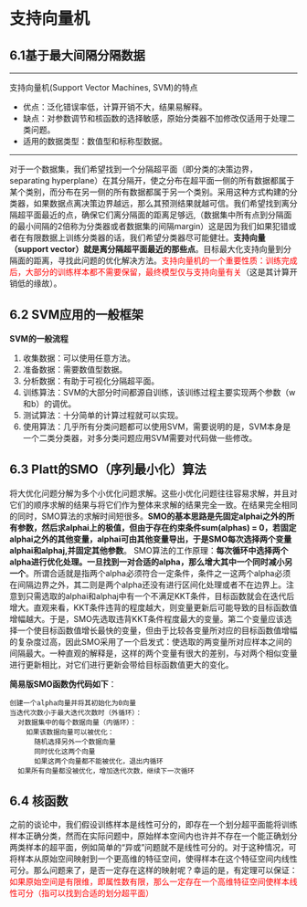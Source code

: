 # 支持向量机
## 6.1基于最大间隔分隔数据
---
支持向量机(Support Vector Machines, SVM)的特点
* 优点：泛化错误率低，计算开销不大，结果易解释。
* 缺点：对参数调节和核函数的选择敏感，原始分类器不加修改仅适用于处理二类问题。
* 适用的数据类型：数值型和标称型数据。
---
<p1>对于一个数据集，我们希望找到一个分隔超平面（即分类的决策边界，separating hyperplane）在其分隔开，使之分布在超平面一侧的所有数据都属于某个类别，而分布在另一侧的所有数据都属于另一个类别。采用这种方式构建的分类器，如果数据点离决策边界越远，那么其预测结果就越可信。我们希望找到离分隔超平面最近的点，确保它们离分隔面的距离足够远,（数据集中所有点到分隔面的最小间隔的2倍称为分类器或者数据集的间隔margin）这是因为我们如果犯错或者在有限数据上训练分类器的话，我们希望分类器尽可能健壮。**支持向量（support vector）就是离分隔超平面最近的那些点**。目标最大化支持向量到分隔面的距离，寻找此问题的优化解决方法。<font color = #FF0000>支持向量机的一个重要性质：训练完成后，大部分的训练样本都不需要保留，最终模型仅与支持向量有关</font>（这是其计算开销低的缘故）。</p1>

## 6.2 SVM应用的一般框架
**SVM的一般流程**
1. 收集数据：可以使用任意方法。
2. 准备数据：需要数值型数据。
3. 分析数据：有助于可视化分隔超平面。
4. 训练算法：SVM的大部分时间都源自训练，该训练过程主要实现两个参数（w和b）的调优。
5. 测试算法：十分简单的计算过程就可以实现。
6. 使用算法：几乎所有分类问题都可以使用SVM，需要说明的是，SVM本身是一个二类分类器，对多分类问题应用SVM需要对代码做一些修改。

## 6.3 Platt的SMO（序列最小化）算法
<p2>将大优化问题分解为多个小优化问题求解。这些小优化问题往往容易求解，并且对它们的顺序求解的结果与将它们作为整体来求解的结果完全一致。在结果完全相同的同时，SMO算法的求解时间短很多。**SMO的基本思路是先固定alphai之外的所有参数，然后求alphai上的极值，但由于存在约束条件sum(alphas) = 0，若固定alphai之外的其他变量，alphai可由其他变量导出，于是SMO每次选择两个变量alphai和alphaj,并固定其他参数**</p2>。
<p3>SMO算法的工作原理：**每次循环中选择两个alpha进行优化处理。一旦找到一对合适的alpha，那么增大其中一个同时减小另一个**。所谓合适就是指两个alpha必须符合一定条件，条件之一这两个alpha必须在间隔边界之外，其二则是两个alpha还没有进行区间化处理或者不在边界上。注意到只需选取的alphai和alphaj中有一个不满足KKT条件，目标函数就会在迭代后增大。直观来看，KKT条件违背的程度越大，则变量更新后可能导致的目标函数值增幅越大。于是，SMO先选取违背KKT条件程度最大的变量。第二个变量应该选择一个使目标函数值增长最快的变量，但由于比较各变量所对应的目标函数值增幅的复杂度过高，因此SMO采用了一个启发式：使选取的两变量所对应样本之间的间隔最大。一种直观的解释是，这样的两个变量有很大的差别，与对两个相似变量进行更新相比，对它们进行更新会带给目标函数值更大的变化。</p3>


**简易版SMO函数伪代码如下**：
```
创建一个alpha向量并将其初始化为0向量
当迭代次数小于最大迭代次数时（外循环）：
  对数据集中的每个数据向量（内循环）：
    如果该数据向量可以被优化：
      随机选择另外一个数据向量
      同时优化这两个向量
      如果这两个向量都不能被优化，退出内循环
  如果所有向量都没被优化，增加迭代次数，继续下一次循环
```
## 6.4 核函数
<p4>之前的谈论中，我们假设训练样本是线性可分的，即存在一个划分超平面能将训练样本正确分类，然而在实际问题中，原始样本空间内也许并不存在一个能正确划分两类样本的超平面，例如简单的“异或”问题就不是线性可分的。对于这种情况，可将样本从原始空间映射到一个更高维的特征空间，使得样本在这个特征空间内线性可分。那么问题来了，是否一定存在这样的映射呢？幸运的是，有定理可以保证：<font color = #FF0000>如果原始空间是有限维，即属性数有限，那么一定存在一个高维特征空间使样本线性可分（指可以找到合适的划分超平面）</font></p4>
